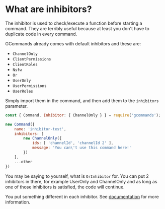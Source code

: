 # What are inhibitors?

The inhibitor is used to check/execute a function before starting a command. They are terribly useful because at least you don't have to duplicate code in every command.

GCommands already comes with default inhibitors and these are:
- `ChannelOnly`
- `ClientPermissions`
- `ClientRoles`
- `Nsfw`
- `Or`
- `UserOnly`
- `UserPermissions`
- `UserRoles`

Simply import them in the command, and then add them to the `inhibitors` parameter.

```js
const { Command, Inhibitor: { ChannelOnly } } = require('gcommands');

new Command({
    name: 'inhibitor-test',
    inhibitors: [
        new ChannelOnly({
            ids: [ 'channelId', 'channelId 2' ],
            message: 'You can\'t use this command here!'
        })
    ],
    ...other
})
```

You may be saying to yourself, what is `OrInhibitor` for. You can put 2 inhibitors in there, for example UserOnly and ChannelOnly and as long as one of those inhibitors is satisfied, the code will continue.

You put something different in each inhibitor. See [documentation](https://garlic-team.js.org/docs/#/docs/gcommands/next/general/welcome) for more information.
